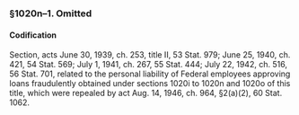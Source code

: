 ### §1020n–1. Omitted ###

#### Codification ####

Section, acts June 30, 1939, ch. 253, title II, 53 Stat. 979; June 25, 1940, ch. 421, 54 Stat. 569; July 1, 1941, ch. 267, 55 Stat. 444; July 22, 1942, ch. 516, 56 Stat. 701, related to the personal liability of Federal employees approving loans fraudulently obtained under sections 1020i to 1020n and 1020o of this title, which were repealed by act Aug. 14, 1946, ch. 964, §2(a)(2), 60 Stat. 1062.